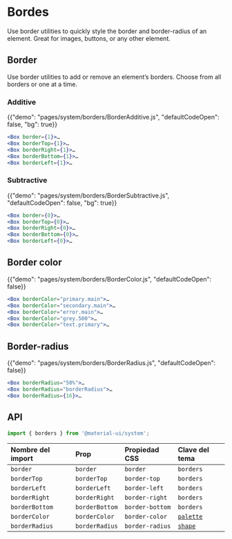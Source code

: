 # Bordes

<p class="description">Use border utilities to quickly style the border and border-radius of an element. Great for images, buttons, or any other element.</p>

## Border

Use border utilities to add or remove an element’s borders. Choose from all borders or one at a time.

### Additive

{{"demo": "pages/system/borders/BorderAdditive.js", "defaultCodeOpen": false, "bg": true}}

```jsx
<Box border={1}>…
<Box borderTop={1}>…
<Box borderRight={1}>…
<Box borderBottom={1}>…
<Box borderLeft={1}>…
```

### Subtractive

{{"demo": "pages/system/borders/BorderSubtractive.js", "defaultCodeOpen": false, "bg": true}}

```jsx
<Box border={0}>…
<Box borderTop={0}>…
<Box borderRight={0}>…
<Box borderBottom={0}>…
<Box borderLeft={0}>…
```

## Border color

{{"demo": "pages/system/borders/BorderColor.js", "defaultCodeOpen": false}}

```jsx
<Box borderColor="primary.main">…
<Box borderColor="secondary.main">…
<Box borderColor="error.main">…
<Box borderColor="grey.500">…
<Box borderColor="text.primary">…
```

## Border-radius

{{"demo": "pages/system/borders/BorderRadius.js", "defaultCodeOpen": false}}

```jsx
<Box borderRadius="50%">…
<Box borderRadius="borderRadius">…
<Box borderRadius={16}>…
```

## API

```js
import { borders } from '@material-ui/system';
```

| Nombre del import | Prop           | Propiedad CSS   | Clave del tema                                                   |
|:----------------- |:-------------- |:--------------- |:---------------------------------------------------------------- |
| `border`          | `border`       | `border`        | `borders`                                                        |
| `borderTop`       | `borderTop`    | `border-top`    | `borders`                                                        |
| `borderLeft`      | `borderLeft`   | `border-left`   | `borders`                                                        |
| `borderRight`     | `borderRight`  | `border-right`  | `borders`                                                        |
| `borderBottom`    | `borderBottom` | `border-bottom` | `borders`                                                        |
| `borderColor`     | `borderColor`  | `border-color`  | [`palette`](/customization/default-theme/?expand-path=$.palette) |
| `borderRadius`    | `borderRadius` | `border-radius` | [`shape`](/customization/default-theme/?expand-path=$.shape)     |
